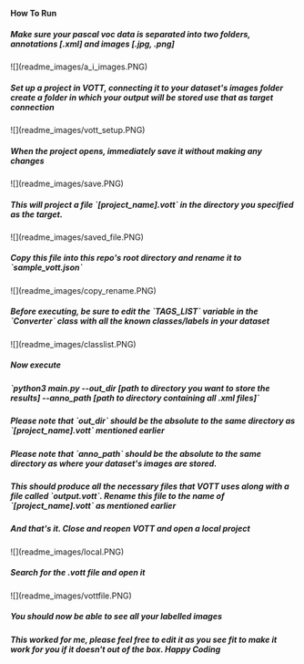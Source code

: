 **How To Run**

<h5>Make sure your pascal voc data is separated into two folders, annotations [.xml] and images [.jpg, .png]</h3>
![](readme_images/a_i_images.PNG)
<h5>Set up a project in VOTT, connecting it to your dataset's images folder create a folder in which your output will be stored use that as target connection</h5>
![](readme_images/vott_setup.PNG)

<h5>When the project opens, immediately save it without making any changes</h5>
![](readme_images/save.PNG)

<h5>This will project a file `[project_name].vott` in the directory you specified as the target.</h5>
![](readme_images/saved_file.PNG)

<h5>Copy this file into this repo's root directory and rename it to `sample_vott.json` </h5>
![](readme_images/copy_rename.PNG)

<h5>Before executing, be sure to edit the `TAGS_LIST` variable in the `Converter` class with all the known classes/labels in your dataset</h5>
![](readme_images/classlist.PNG)

<h5>Now execute</h5>
<h5>`python3 main.py --out_dir [path to directory you want to store the results]  --anno_path [path to directory containing all .xml files]`</h5>

<h5>Please note that `out_dir` should be the absolute to the same directory as `[project_name].vott` mentioned earlier</h5>
<h5>Please note that `anno_path` should be the absolute to the same directory as where your dataset's images are stored.</h5>

<h5>This should produce all the necessary files that VOTT uses along with a file called `output.vott`. Rename this file to the name of `[project_name].vott` as mentioned earlier</h5>

<h5>And that's it. Close and reopen VOTT and open a local project</h5>
![](readme_images/local.PNG)

<h5>Search for the .vott file and open it</h5>
![](readme_images/vottfile.PNG)

<h5>You should now be able to see all your labelled images</h5>
<h5>This worked for me, please feel free to edit it as you see fit to make it work for you if it doesn't out of the box. Happy Coding</h5>

